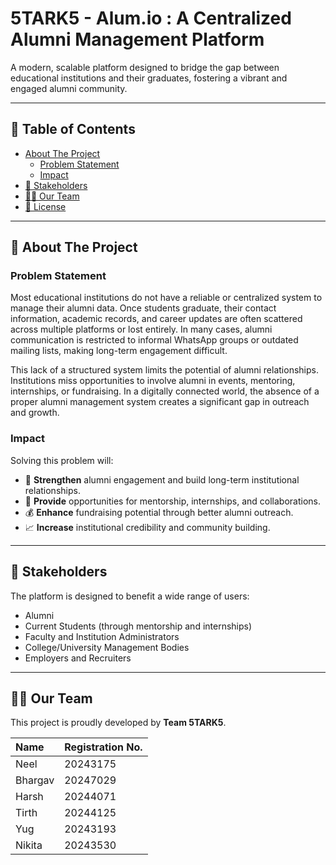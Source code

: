 # 5TARK5 - Alum.io : A Centralized Alumni Management Platform

A modern, scalable platform designed to bridge the gap between educational institutions and their graduates, fostering a vibrant and engaged alumni community.

---

## 📜 Table of Contents

- [About The Project](#about-the-project)
  - [Problem Statement](#problem-statement)
  - [Impact](#impact)
- [👥 Stakeholders](#-stakeholders)
- [🧑‍💻 Our Team](#-our-team)
- [📄 License](#-license)

---

## 📖 About The Project

### Problem Statement

Most educational institutions do not have a reliable or centralized system to manage their alumni data. Once students graduate, their contact information, academic records, and career updates are often scattered across multiple platforms or lost entirely. In many cases, alumni communication is restricted to informal WhatsApp groups or outdated mailing lists, making long-term engagement difficult.

This lack of a structured system limits the potential of alumni relationships. Institutions miss opportunities to involve alumni in events, mentoring, internships, or fundraising. In a digitally connected world, the absence of a proper alumni management system creates a significant gap in outreach and growth.

### Impact

Solving this problem will:

- 💪 **Strengthen** alumni engagement and build long-term institutional relationships.
- 🤝 **Provide** opportunities for mentorship, internships, and collaborations.
- 💰 **Enhance** fundraising potential through better alumni outreach.
- 📈 **Increase** institutional credibility and community building.

---

## 👥 Stakeholders

The platform is designed to benefit a wide range of users:

-   Alumni
-   Current Students (through mentorship and internships)
-   Faculty and Institution Administrators
-   College/University Management Bodies
-   Employers and Recruiters

---

## 🧑‍💻 Our Team

This project is proudly developed by **Team 5TARK5**.

| Name     | Registration No. |
| :------- | :--------------- |
| Neel     | 20243175         |
| Bhargav  | 20247029         |
| Harsh    | 20244071         |
| Tirth    | 20244125         |
| Yug      | 20243193         |
| Nikita   | 20243530         |
